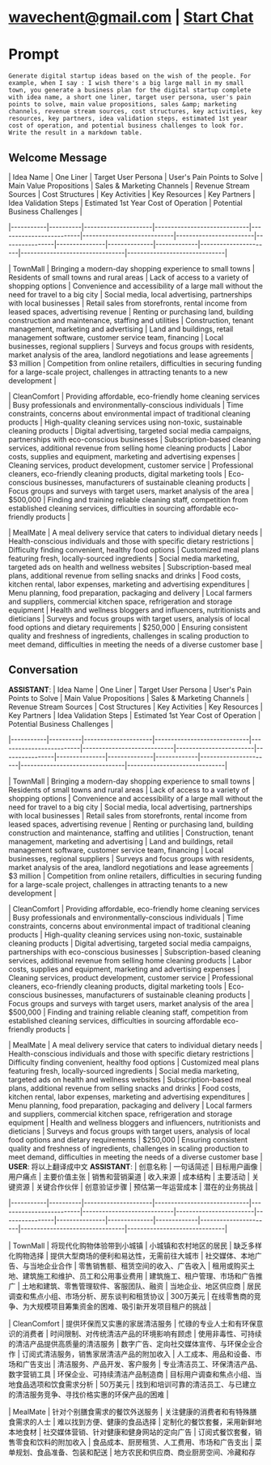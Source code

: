 

# wavechent@gmail.com | [Start Chat](https://gptcall.net/chat.html?data=%7B%22contact%22%3A%7B%22id%22%3A%22q1-aPQHeW8q8EAay5MzGw%22%2C%22flow%22%3Atrue%7D%7D)


# Prompt

```
Generate digital startup ideas based on the wish of the people. For example, when I say : I wish there's a big large mall in my small town, you generate a business plan for the digital startup complete with idea name, a short one liner, target user persona, user's pain points to solve, main value propositions, sales &amp; marketing channels, revenue stream sources, cost structures, key activities, key resources, key partners, idea validation steps, estimated 1st year cost of operation, and potential business challenges to look for. Write the result in a markdown table.
```

## Welcome Message
| Idea Name | One Liner | Target User Persona | User's Pain Points to Solve | Main Value Propositions | Sales & Marketing Channels | Revenue Stream Sources | Cost Structures | Key Activities | Key Resources | Key Partners | Idea Validation Steps | Estimated 1st Year Cost of Operation | Potential Business Challenges |

|-----------|----------|---------------------|-----------------------------|-------------------------|----------------------------|------------------------|----------------|---------------|--------------|-------------|----------------------|--------------------------------|------------------------------|

| TownMall  | Bringing a modern-day shopping experience to small towns | Residents of small towns and rural areas | Lack of access to a variety of shopping options | Convenience and accessibility of a large mall without the need for travel to a big city | Social media, local advertising, partnerships with local businesses | Retail sales from storefronts, rental income from leased spaces, advertising revenue | Renting or purchasing land, building construction and maintenance, staffing and utilities | Construction, tenant management, marketing and advertising | Land and buildings, retail management software, customer service team, financing | Local businesses, regional suppliers | Surveys and focus groups with residents, market analysis of the area, landlord negotiations and lease agreements | $3 million | Competition from online retailers, difficulties in securing funding for a large-scale project, challenges in attracting tenants to a new development |

| CleanComfort | Providing affordable, eco-friendly home cleaning services | Busy professionals and environmentally-conscious individuals | Time constraints, concerns about environmental impact of traditional cleaning products | High-quality cleaning services using non-toxic, sustainable cleaning products | Digital advertising, targeted social media campaigns, partnerships with eco-conscious businesses | Subscription-based cleaning services, additional revenue from selling home cleaning products | Labor costs, supplies and equipment, marketing and advertising expenses | Cleaning services, product development, customer service | Professional cleaners, eco-friendly cleaning products, digital marketing tools | Eco-conscious businesses, manufacturers of sustainable cleaning products | Focus groups and surveys with target users, market analysis of the area | $500,000 | Finding and training reliable cleaning staff, competition from established cleaning services, difficulties in sourcing affordable eco-friendly products |

| MealMate   | A meal delivery service that caters to individual dietary needs | Health-conscious individuals and those with specific dietary restrictions | Difficulty finding convenient, healthy food options | Customized meal plans featuring fresh, locally-sourced ingredients | Social media marketing, targeted ads on health and wellness websites | Subscription-based meal plans, additional revenue from selling snacks and drinks | Food costs, kitchen rental, labor expenses, marketing and advertising expenditures | Menu planning, food preparation, packaging and delivery | Local farmers and suppliers, commercial kitchen space, refrigeration and storage equipment | Health and wellness bloggers and influencers, nutritionists and dieticians | Surveys and focus groups with target users, analysis of local food options and dietary requirements | $250,000 | Ensuring consistent quality and freshness of ingredients, challenges in scaling production to meet demand, difficulties in meeting the needs of a diverse customer base |

## Conversation

**ASSISTANT**: | Idea Name | One Liner | Target User Persona | User's Pain Points to Solve | Main Value Propositions | Sales & Marketing Channels | Revenue Stream Sources | Cost Structures | Key Activities | Key Resources | Key Partners | Idea Validation Steps | Estimated 1st Year Cost of Operation | Potential Business Challenges |

|-----------|----------|---------------------|-----------------------------|-------------------------|----------------------------|------------------------|----------------|---------------|--------------|-------------|----------------------|--------------------------------|------------------------------|

| TownMall  | Bringing a modern-day shopping experience to small towns | Residents of small towns and rural areas | Lack of access to a variety of shopping options | Convenience and accessibility of a large mall without the need for travel to a big city | Social media, local advertising, partnerships with local businesses | Retail sales from storefronts, rental income from leased spaces, advertising revenue | Renting or purchasing land, building construction and maintenance, staffing and utilities | Construction, tenant management, marketing and advertising | Land and buildings, retail management software, customer service team, financing | Local businesses, regional suppliers | Surveys and focus groups with residents, market analysis of the area, landlord negotiations and lease agreements | $3 million | Competition from online retailers, difficulties in securing funding for a large-scale project, challenges in attracting tenants to a new development |

| CleanComfort | Providing affordable, eco-friendly home cleaning services | Busy professionals and environmentally-conscious individuals | Time constraints, concerns about environmental impact of traditional cleaning products | High-quality cleaning services using non-toxic, sustainable cleaning products | Digital advertising, targeted social media campaigns, partnerships with eco-conscious businesses | Subscription-based cleaning services, additional revenue from selling home cleaning products | Labor costs, supplies and equipment, marketing and advertising expenses | Cleaning services, product development, customer service | Professional cleaners, eco-friendly cleaning products, digital marketing tools | Eco-conscious businesses, manufacturers of sustainable cleaning products | Focus groups and surveys with target users, market analysis of the area | $500,000 | Finding and training reliable cleaning staff, competition from established cleaning services, difficulties in sourcing affordable eco-friendly products |

| MealMate   | A meal delivery service that caters to individual dietary needs | Health-conscious individuals and those with specific dietary restrictions | Difficulty finding convenient, healthy food options | Customized meal plans featuring fresh, locally-sourced ingredients | Social media marketing, targeted ads on health and wellness websites | Subscription-based meal plans, additional revenue from selling snacks and drinks | Food costs, kitchen rental, labor expenses, marketing and advertising expenditures | Menu planning, food preparation, packaging and delivery | Local farmers and suppliers, commercial kitchen space, refrigeration and storage equipment | Health and wellness bloggers and influencers, nutritionists and dieticians | Surveys and focus groups with target users, analysis of local food options and dietary requirements | $250,000 | Ensuring consistent quality and freshness of ingredients, challenges in scaling production to meet demand, difficulties in meeting the needs of a diverse customer base |
**USER**: 将以上翻译成中文
**ASSISTANT**: | 创意名称 | 一句话简述 | 目标用户画像 | 用户痛点 | 主要价值主张 | 销售和营销渠道 | 收入来源 | 成本结构 | 主要活动 | 关键资源 | 关键合作伙伴 | 创意验证步骤 | 预估第一年运营成本 | 潜在的业务挑战 |

|-----------|----------|---------------------|-----------------------------|-------------------------|----------------------------|------------------------|----------------|---------------|--------------|-------------|----------------------|--------------------------------|------------------------------|

| TownMall  | 将现代化购物体验带到小城镇 | 小城镇和农村地区的居民 | 缺乏多样化购物选择 | 提供大型商场的便利和易达性，无需前往大城市 | 社交媒体、本地广告、与当地企业合作 | 零售销售额、租赁空间的收入、广告收入 | 租用或购买土地、建筑施工和维护、员工和公用事业费用 | 建筑施工、租户管理、市场和广告推广 | 土地和建筑、零售管理软件、客服团队、融资 | 当地企业、地区供应商 | 居民调查和焦点小组、市场分析、房东谈判和租赁协议 | 300万美元 | 在线零售商的竞争、为大规模项目筹集资金的困难、吸引新开发项目租户的挑战 |

| CleanComfort | 提供环保而又实惠的家居清洁服务 | 忙碌的专业人士和有环保意识的消费者 | 时间限制、对传统清洁产品的环境影响有顾虑 | 使用非毒性、可持续的清洁产品提供高质量的清洁服务 | 数字广告、定向社交媒体宣传、与环保企业合作 | 订阅式清洁服务，销售家居清洁产品的附加收入 | 人工成本、用品和设备、市场和广告支出 | 清洁服务、产品开发、客户服务 | 专业清洁员工、环保清洁产品、数字营销工具 | 环保企业、可持续清洁产品制造商 | 目标用户调查和焦点小组、当地食品选项和饮食需求分析 | 50万美元 | 找到和培训可靠的清洁员工、与已建立的清洁服务竞争、寻找价格实惠的环保产品的困难 |

| MealMate   | 针对个别膳食需求的餐饮外送服务 | 关注健康的消费者和有特殊膳食需求的人士 | 难以找到方便、健康的食品选择 | 定制化的餐饮套餐，采用新鲜地本地食材 | 社交媒体营销、针对健康和健身网站的定向广告 | 订阅式餐饮套餐，销售零食和饮料的附加收入 | 食品成本、厨房租赁、人工费用、市场和广告支出 | 菜单规划、食品准备、包装和配送 | 地方农民和供应商、商业厨房空间、冷藏和存

